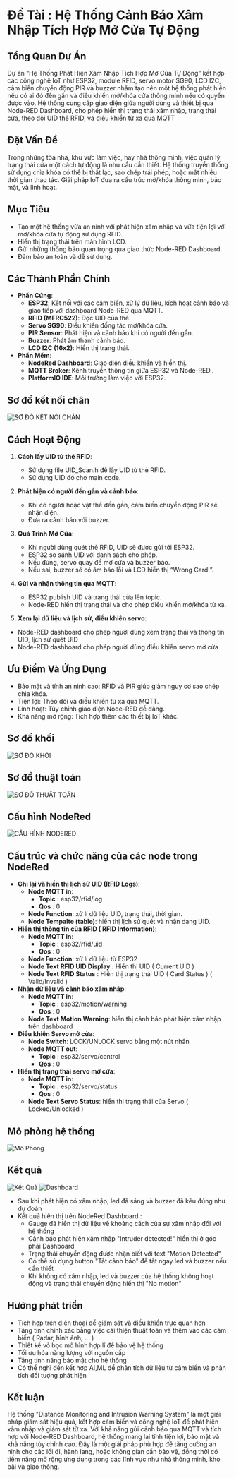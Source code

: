 # Đề Tài : Hệ Thống Cảnh Báo Xâm Nhập Tích Hợp Mở Cửa Tự Động

## Tổng Quan Dự Án
Dự án “Hệ Thống Phát Hiện Xâm Nhập Tích Hợp Mở Cửa Tự Động” kết hợp các công nghệ IoT như ESP32, module RFID, servo motor SG90, LCD I2C, cảm biến chuyển động PIR và buzzer nhằm tạo nên một hệ thống phát hiện nếu có ai đó đến gần và điều khiển mở/khóa cửa thông minh nếu có quyền được vào. Hệ thống cung cấp giao diện giữa người dùng và thiết bị qua Node-RED Dashboard, cho phép hiển thị trạng thái xâm nhập, trạng thái cửa, theo dõi UID thẻ RFID, và điều khiển từ xa qua MQTT

## Đặt Vấn Đề
Trong những tòa nhà, khu vực làm việc, hay nhà thông minh, việc quản lý trạng thái cửa một cách tự động là nhu cầu cần thiết. Hệ thống truyền thống sử dụng chìa khóa có thể bị thất lạc, sao chép trái phép, hoặc mất nhiều thời gian thao tác. Giải pháp IoT đưa ra cấu trúc mở/khóa thông minh, bảo mật, và linh hoạt.

## Mục Tiêu
   - Tạo một hệ thống vừa an ninh với phát hiện xâm nhập và vừa tiện lợi với mở/khóa cửa tự động sử dụng RFID.
   - Hiển thị trạng thái trên màn hình LCD.
   - Gửi những thông báo quan trọng qua giao thức Node-RED Dashboard.
   - Đảm bảo an toàn và dễ sử dụng.

## Các Thành Phần Chính
- **Phần Cứng**:
  - **ESP32**: Kết nối với các cảm biến, xử lý dữ liệu, kích hoạt cảnh báo và giao tiếp với dashboard Node-RED qua MQTT.
  - **RFID (MFRC522)**: Đọc UID của thẻ.
  - **Servo SG90**: Điều khiển đống tác mở/khóa cửa.
  - **PIR Sensor**: Phát hiện và cảnh báo khi có người đến gần.
  - **Buzzer**: Phát âm thanh cảnh báo.
  - **LCD I2C (16x2)**: Hiển thị trạng thái.
- **Phần Mềm**:
  - **NodeRed Dashboard**: Giao diện điều khiển và hiển thị.
  - **MQTT Broker**: Kênh truyền thông tin giữa ESP32 và Node-RED..
  - **PlatformIO IDE**: Môi trường làm việc với ESP32.

## Sơ đồ kết nối chân
![SƠ ĐỒ KẾT NỐI CHÂN](images/MyPinConnectionDiagram.png)


## Cách Hoạt Động
1. **Cách lấy UID từ thẻ RFID**:
   - Sử dụng file UID_Scan.h để lấy UID từ thẻ RFID.
   - Sử dụng UID đó cho main code.

2. **Phát hiện có người đến gần và cảnh báo**:
   - Khi có người hoặc vật thể đến gần, cảm biến chuyển động PIR sẽ nhận diện.
   - Đưa ra cảnh báo với buzzer.

3. **Quá Trình Mở Cửa**:
   - Khi người dùng quét thẻ RFID, UID sẽ được gửi tới ESP32.
   - ESP32 so sánh UID với danh sách cho phép.
   - Nếu đúng, servo quay để mở cửa và buzzer báo.
   - Nếu sai, buzzer sẽ có âm báo lỗi và LCD hiển thị “Wrong Card!”.

4. **Gửi và nhận thông tin qua MQTT**:
   - ESP32 publish UID và trạng thái cửa lên topic.
   - Node-RED hiển thị trạng thái và cho phép điều khiển mở/khóa từ xa.

5. **Xem lại dữ liệu và lịch sử, điều khiển servo**:
- Node-RED dashboard cho phép người dùng xem trạng thái và thông tin UID, lịch sử quét UID
- Node-RED dashboard cho phép người dùng điều khiển servo mở cửa

## Ưu Điểm Và Ứng Dụng
   - Bảo mật và tính an ninh cao: RFID và PIR giúp giảm nguy cơ sao chép chìa khóa.
   - Tiện lợi: Theo dõi và điều khiển từ xa qua MQTT.
   - Linh hoạt: Tùy chỉnh giao diện Node-RED dễ dàng.
   - Khả năng mở rộng: Tích hợp thêm các thiết bị IoT khác.

## Sơ đồ khối 
![SƠ ĐỒ KHỐI](images/MyBlockDiagram.png)

## Sơ đồ thuật toán
![SƠ ĐỒ THUẬT TOÁN](images/MyFlowchart.png)

## Cấu hình NodeRed
![CẤU HÌNH NODERED](images/MyNodeRed.png)

## Cấu trúc và chức năng của các node trong NodeRed
- **Ghi lại và hiển thị lịch sử UID (RFID Logs)**:
  - **Node MQTT in**:
    - **Topic** : esp32/rfid/log
    - **Qos** : 0
  - **Node Function**: xử lí dữ liệu UID, trạng thái, thời gian.
  - **Node Tempalte (table)**: hiển thị lịch sử quét và nhận dạng UID.
- **Hiển thị thông tin của RFID ( RFID Information)**:
  - **Node MQTT in**:
    - **Topic** : esp32/rfid/uid
    - **Qos** : 0
  - **Node Function**: xử lí dữ liệu từ ESP32
  - **Node Text RFID UID Display** : Hiển thị UID ( Current UID )
  - **Node Text RFID Status** : Hiển thị trạng thái UID ( Card Status ) ( Valid/Invalid )
- **Nhận dữ liệu và cảnh báo xâm nhập**:
  - **Node MQTT in**:
    - **Topic** : esp32/motion/warning
    - **Qos** : 0
  - **Node Text Motion Warning**: hiển thị cảnh báo phát hiện xâm nhập trên dashboard
- **Điều khiển Servo mở cửa**:
  - **Node Switch**: LOCK/UNLOCK servo bằng một nút nhấn 
  - **Node MQTT out**:
    - **Topic** : esp32/servo/control
    - **Qos** : 0
- **Hiển thị trạng thái servo mở cửa**: 
  - **Node MQTT in**:
    - **Topic** : esp32/servo/status
    - **Qos** : 0
  - **Node Text Servo Status**: hiển thị trạng thái của Servo ( Locked/Unlocked )
    
## Mô phỏng hệ thống 
![Mô Phỏng](images/My_System_2.jpg)

## Kết quả  
![Kết Quả](images/My_System_1.jpg)
![Dashboard](images/My_NodeRed_Dashboard.png)
  - Sau khi phát hiện có xâm nhập, led đã sáng và buzzer đã kêu đúng như dự đoán
  - Kết quả hiển thị trên NodeRed Dashboard :
    - Gauge đã hiển thị dữ liệu về khoảng cách của sự xâm nhập đối với hệ thống
    - Cảnh báo phát hiện xâm nhập "Intruder detected!" hiển thị ở góc phải Dashboard
    - Trạng thái chuyển động được nhận biết với text "Motion Detected"
    - Có thể sử dụng button "Tắt cảnh báo" để tắt ngay led và buzzer nếu cần thiết
    - Khi không có xâm nhập, led và buzzer của hệ thống không hoạt động và trạng thái chuyển động hiển thị "No motion" 

## Hướng phát triển
  - Tích hợp trên điện thoại để giám sát và điều khiển trực quan hơn
  - Tăng tính chính xác bằng việc cải thiện thuật toán và thêm vào các cảm biến ( Radar, hình ảnh, ... )
  - Thiết kế vỏ bọc mô hình hợp lí để bảo vệ hệ thống
  - Tối ưu hóa năng lượng với nguồn cấp
  - Tăng tính năng bảo mật cho hệ thống
  - Có thể nghĩ đến kết hợp AI,ML để phân tích dữ liệu từ cảm biến và phân tích đối tượng phát hiện

## Kết luận 
Hệ thống "Distance Monitoring and Intrusion Warning System" là một giải pháp giám sát hiệu quả, kết hợp cảm biến và công nghệ IoT để phát hiện xâm nhập và giám sát từ xa. Với khả năng gửi cảnh báo qua MQTT và tích hợp với Node-RED Dashboard, hệ thống mang lại tính tiện lợi, bảo mật và khả năng tùy chỉnh cao. Đây là một giải pháp phù hợp để tăng cường an ninh cho các lối đi, hành lang, hoặc không gian cần bảo vệ, đồng thời có tiềm năng mở rộng ứng dụng trong các lĩnh vực như nhà thông minh, kho bãi và giao thông.




